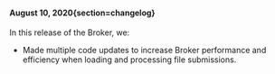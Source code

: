 #### August 10, 2020{section=changelog}
In this release of the Broker, we:

* Made multiple code updates to increase Broker performance and efficiency when loading and processing file submissions.

